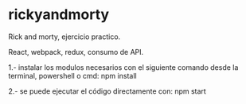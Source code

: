 # rickyandmorty
Rick and morty, ejercicio practico.

React, webpack, redux, consumo de API.

1.- instalar los modulos necesarios con el siguiente comando desde la terminal, powershell o cmd:
npm install

2.- se puede ejecutar el código directamente con: npm start
